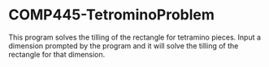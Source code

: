 # COMP445-TetrominoProblem
This program solves the tilling of the rectangle for tetramino pieces. Input a dimension prompted by the program and it will solve the tilling of the rectangle for that dimension.
